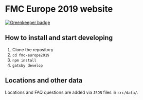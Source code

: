 # FMC Europe 2019 website

[![Greenkeeper badge](https://badges.greenkeeper.io/Laura-O/fmc-europe2019.svg?token=272508a03ebae33e67ecf1ccc9ace44f5fbf0cf08f9ab27890458daf35f92d49&ts=1545932839460)](https://greenkeeper.io/)


## How to install and start developing

1. Clone the repository
2. `cd fmc-europe2019`
3. `npm install`
4. `gatsby develop`

## Locations and other data
Locations and FAQ questions are added via `JSON` files in `src/data/`.
